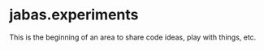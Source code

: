 jabas.experiments
===============
This is the beginning of an area to share code ideas, play with things, etc.

